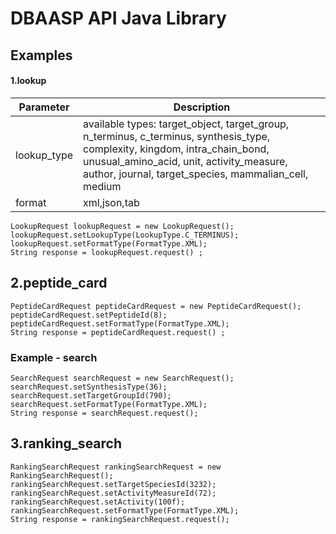 
# DBAASP API Java Library



## Examples

####   1.lookup 

| Parameter | Description |
| --- | --- |
| lookup_type | available types: target_object, target_group, n_terminus, c_terminus, synthesis_type, complexity, kingdom, intra_chain_bond, unusual_amino_acid, unit, activity_measure, author, journal, target_species, mammalian_cell, medium |
| format | xml,json,tab |

```
LookupRequest lookupRequest = new LookupRequest(); 
lookupRequest.setLookupType(LookupType.C_TERMINUS); 
lookupRequest.setFormatType(FormatType.XML);
String response = lookupRequest.request() ;

```

## 2.peptide_card 

```
PeptideCardRequest peptideCardRequest = new PeptideCardRequest();
peptideCardRequest.setPeptideId(8);
peptideCardRequest.setFormatType(FormatType.XML);
String response = peptideCardRequest.request() ;

```


### Example - search 

```
SearchRequest searchRequest = new SearchRequest();
searchRequest.setSynthesisType(36);
searchRequest.setTargetGroupId(790);
searchRequest.setFormatType(FormatType.XML);
String response = searchRequest.request();

```

## 3.ranking_search 

```
RankingSearchRequest rankingSearchRequest = new RankingSearchRequest(); 
rankingSearchRequest.setTargetSpeciesId(3232); 
rankingSearchRequest.setActivityMeasureId(72); 
rankingSearchRequest.setActivity(100f); 
rankingSearchRequest.setFormatType(FormatType.XML);
String response = rankingSearchRequest.request();

```

